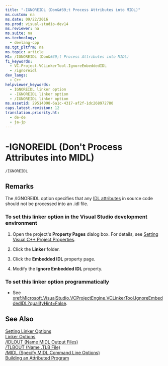 ```yaml
---
title: "-IGNOREIDL (Don&#39;t Process Attributes into MIDL)"
ms.custom: na
ms.date: 09/22/2016
ms.prod: visual-studio-dev14
ms.reviewer: na
ms.suite: na
ms.technology: 
  - devlang-cpp
ms.tgt_pltfrm: na
ms.topic: article
H1: /IGNOREIDL (Don&#39;t Process Attributes into MIDL)
f1_keywords: 
  - VC.Project.VCLinkerTool.IgnoreEmbeddedIDL
  - /ignoreidl
dev_langs: 
  - C++
helpviewer_keywords: 
  - IGNOREIDL linker option
  - -IGNOREIDL linker option
  - /IGNOREIDL linker option
ms.assetid: 29514098-6a1c-4317-af2f-1dc268972780
caps.latest.revision: 12
translation.priority.ht: 
  - de-de
  - ja-jp
---
```

# -IGNOREIDL (Don&#39;t Process Attributes into MIDL)
```  
/IGNOREIDL  
```  
  
## Remarks  
 The /IGNOREIDL option specifies that any [IDL attributes](../vs140/idl-attributes.md) in source code should not be processed into an .idl file.  
  
### To set this linker option in the Visual Studio development environment  
  
1.  Open the project's **Property Pages** dialog box. For details, see [Setting Visual C++ Project Properties](../vs140/working-with-project-properties.md).  
  
2.  Click the **Linker** folder.  
  
3.  Click the **Embedded IDL** property page.  
  
4.  Modify the **Ignore Embedded IDL** property.  
  
### To set this linker option programmatically  
  
-   See <xref:Microsoft.VisualStudio.VCProjectEngine.VCLinkerTool.IgnoreEmbeddedIDL?qualifyHint=False>.  
  
## See Also  
 [Setting Linker Options](../vs140/setting-linker-options.md)   
 [Linker Options](../vs140/linker-options.md)   
 [/IDLOUT (Name MIDL Output Files)](../vs140/-idlout--name-midl-output-files-.md)   
 [/TLBOUT (Name .TLB File)](../vs140/-tlbout--name-.tlb-file-.md)   
 [/MIDL (Specify MIDL Command Line Options)](../vs140/-midl--specify-midl-command-line-options-.md)   
 [Building an Attributed Program](../vs140/building-an-attributed-program.md)